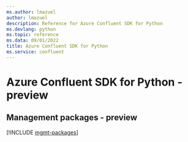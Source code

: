 ```yaml
---
ms.author: lmazuel
author: lmazuel
description: Reference for Azure Confluent SDK for Python
ms.devlang: python
ms.topic: reference
ms.data: 09/01/2022
title: Azure Confluent SDK for Python
ms.service: confluent
---
```

# Azure Confluent SDK for Python - preview

## Management packages - preview
[!INCLUDE [mgmt-packages](confluent-mgmt-index.md)]